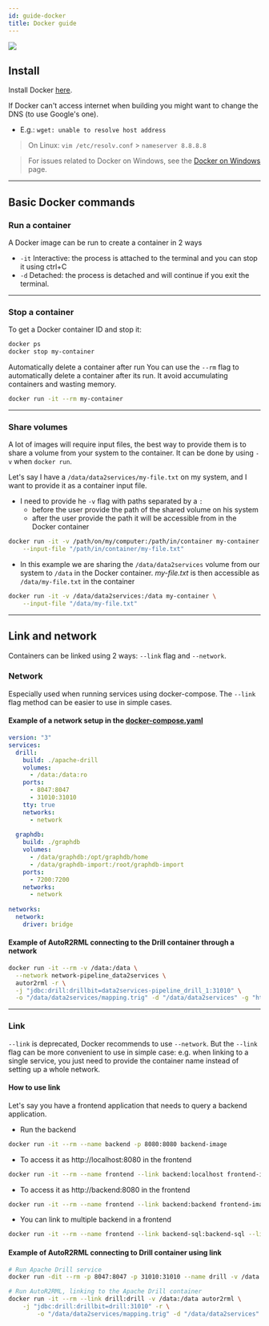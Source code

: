 ```yaml
---
id: guide-docker
title: Docker guide
---
```


[![](/data2services/img/docker.png)](https://www.docker.com/)

## Install

Install Docker [here](https://docs.docker.com/install/).

If Docker can't access internet when building you might want to change the DNS (to use Google's one). 

* E.g.: `wget: unable to resolve host address`

> On Linux: `vim /etc/resolv.conf` > `nameserver 8.8.8.8`

> For issues related to Docker on Windows, see the [Docker on Windows](docs/guide-windows) page.

---

## Basic Docker commands

### Run a container

A Docker image can be run to create a container in 2 ways
* `-it` Interactive: the process is attached to the terminal and you can stop it using ctrl+C
* `-d` Detached: the process is detached and will continue if you exit the terminal.

---

### Stop a container

To get a Docker container ID and stop it:
```bash
docker ps
docker stop my-container
```

Automatically delete a container after run
You can use the `--rm` flag to automatically delete a container after its run. It avoid accumulating containers and wasting memory.
```bash
docker run -it --rm my-container
```

---

### Share volumes

A lot of images will require input files, the best way to provide them is to share a volume from your system to the container. It can be done by using `-v` when `docker run`.

Let's say I have a `/data/data2services/my-file.txt` on my system, and I want to provide it as a container input file. 
* I need to provide he `-v` flag with paths separated by a `:`
  * before the user provide the path of the shared volume on his system
  * after the user provide the path it will be accessible from in the Docker container
```bash
docker run -it -v /path/on/my/computer:/path/in/container my-container \
	--input-file "/path/in/container/my-file.txt"
```

*  In this example we are sharing the `/data/data2services` volume from our system to `/data` in the Docker container. _my-file.txt_ is then accessible as `/data/my-file.txt` in the container
```bash
docker run -it -v /data/data2services:/data my-container \
	--input-file "/data/my-file.txt"
```

---

## Link and network

Containers can be linked using 2 ways: `--link` flag and `--network`.

### Network

Especially used when running services using docker-compose. The `--link` flag method can be easier to use in simple cases.

#### Example of a network setup in the [docker-compose.yaml](https://github.com/MaastrichtU-IDS/data2services-pipeline/blob/master/docker-compose.yaml)
```yaml
version: "3"
services:
  drill:
    build: ./apache-drill
    volumes:
      - /data:/data:ro
    ports:
      - 8047:8047
      - 31010:31010
    tty: true
    networks:
      - network
  
  graphdb:
    build: ./graphdb
    volumes:
      - /data/graphdb:/opt/graphdb/home
      - /data/graphdb-import:/root/graphdb-import
    ports:
      - 7200:7200
    networks:
      - network
  
networks:
  network:
    driver: bridge
```

#### Example of AutoR2RML connecting to the Drill container through a network
```bash
docker run -it --rm -v /data:/data \
  --network network-pipeline_data2services \
  autor2rml -r \
  -j "jdbc:drill:drillbit=data2services-pipeline_drill_1:31010" \
  -o "/data/data2services/mapping.trig" -d "/data/data2services" -g "http://data2services/graph/autor2rml"
```

---

### Link

`--link` is deprecated, Docker recommends to use `--network`. But the `--link` flag can be more convenient to use in simple case: e.g. when linking to a single service, you just need to provide the container name instead of setting up a whole network.

#### How to use link

Let's say you have a frontend application that needs to query a backend application.

* Run the backend
```bash
docker run -it --rm --name backend -p 8080:8080 backend-image
```

* To access it as http://localhost:8080 in the frontend
```bash
docker run -it --rm --name frontend --link backend:localhost frontend-image
```


* To access it as http://backend:8080 in the frontend
```bash
docker run -it --rm --name frontend --link backend:backend frontend-image
```

* You can link to multiple backend in a frontend
```bash
docker run -it --rm --name frontend --link backend-sql:backend-sql --link backend-redis:backend-redis frontend-image
```


#### Example of AutoR2RML connecting to Drill container using link
```bash
# Run Apache Drill service
docker run -dit --rm -p 8047:8047 -p 31010:31010 --name drill -v /data:/data:ro apache-drill

# Run AutoR2RML, linking to the Apache Drill container
docker run -it --rm --link drill:drill -v /data:/data autor2rml \
	-j "jdbc:drill:drillbit=drill:31010" -r \
        -o "/data/data2services/mapping.trig" -d "/data/data2services" -g "http://data2services/graph/autor2rml"
```